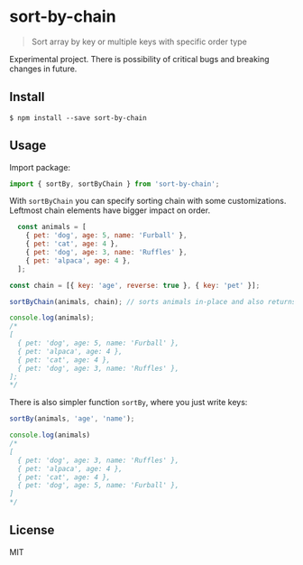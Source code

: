 # sort-by-chain

> Sort array by key or multiple keys with specific order type

Experimental project. There is possibility of critical bugs and breaking changes in future.


## Install

```
$ npm install --save sort-by-chain
```


## Usage

Import package:

```js
import { sortBy, sortByChain } from 'sort-by-chain';
```

With `sortByChain` you can specify sorting chain with some customizations.
Leftmost chain elements have bigger impact on order.

```js
  const animals = [
    { pet: 'dog', age: 5, name: 'Furball' },
    { pet: 'cat', age: 4 },
    { pet: 'dog', age: 3, name: 'Ruffles' },
    { pet: 'alpaca', age: 4 },
  ];

const chain = [{ key: 'age', reverse: true }, { key: 'pet' }];

sortByChain(animals, chain); // sorts animals in-place and also returns result

console.log(animals);
/*
[
  { pet: 'dog', age: 5, name: 'Furball' },
  { pet: 'alpaca', age: 4 },
  { pet: 'cat', age: 4 },
  { pet: 'dog', age: 3, name: 'Ruffles' },
];
*/
```

There is also simpler function `sortBy`, where you just write keys:

```js
sortBy(animals, 'age', 'name');

console.log(animals)
/*
[
  { pet: 'dog', age: 3, name: 'Ruffles' },
  { pet: 'alpaca', age: 4 },
  { pet: 'cat', age: 4 },
  { pet: 'dog', age: 5, name: 'Furball' },
]
*/
```


## License

MIT
